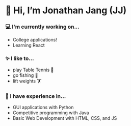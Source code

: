 # 👋 Hi, I’m Jonathan Jang (JJ)

### 💻 I'm currently working on...
- College applications!
- Learning React


### ✨ I like to...
- play Table Tennis 🏓
- go fishing 🎣
- lift weights 🏋️

### 🔧 I have experience in...
- GUI applications with Python
- Competitive programming with Java
- Basic Web Development with HTML, CSS, and JS

<!---
JonathanJang24/JonathanJang24 is a ✨ special ✨ repository because its `README.md` (this file) appears on your GitHub profile.
You can click the Preview link to take a look at your changes.
--->
